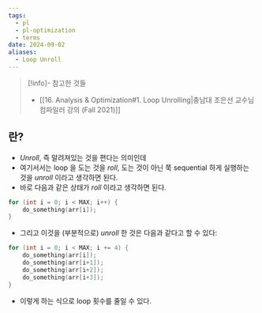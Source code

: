 ```yaml
---
tags:
  - pl
  - pl-optimization
  - terms
date: 2024-09-02
aliases:
  - Loop Unroll
---
```

> [!info]- 참고한 것들
> - [[16. Analysis & Optimization#1. Loop Unrolling|충남대 조은선 교수님 컴파일러 강의 (Fall 2021)]]

## 란?

- *Unroll*, 즉 말려져있는 것을 편다는 의미인데
- 여기서서는 loop 을 도는 것을 *roll*, 도는 것이 아닌 쭉 sequential 하게 실행하는 것을 *unroll* 이라고 생각하면 된다.
- 바로 다음과 같은 상태가 *roll* 이라고 생각하면 된다.

```c
for (int i = 0; i < MAX; i++) {
	do_something(arr[i]);
}
```

- 그리고 이것을 (부분적으로) *unroll* 한 것은 다음과 같다고 할 수 있다:

```c
for (int i = 0; i < MAX; i += 4) {
	do_something(arr[i]);
	do_something(arr[i+1]);
	do_something(arr[i+2]);
	do_something(arr[i+3]);
}
```

- 이렇게 하는 식으로 loop 횟수를 줄일 수 있다.